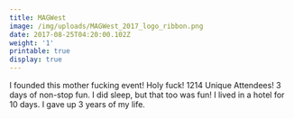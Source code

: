 ```yaml
---
title: MAGWest
image: /img/uploads/MAGWest_2017_logo_ribbon.png
date: 2017-08-25T04:20:00.102Z
weight: '1'
printable: true
display: true
---
```

I founded this mother fucking event! Holy fuck! 1214 Unique Attendees! 3 days of non-stop fun. I did sleep, but that too was fun! I lived in a hotel for 10 days. I gave up 3 years of my life.
